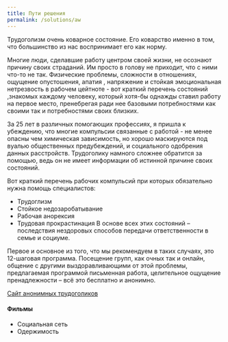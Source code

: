 ```yaml
---
title: Пути решения
permalink: /solutions/aw
---
```

Трудоголизм очень коварное состояние. Его коварство именно в том, что большинство из нас воспринимает его как норму.
 
Многие люди, сделавшие работу центром своей жизни, не осознают причину своих страданий.
Им просто в голову не приходит, что с ними что-то не так.
Физические проблемы, сложности в отношениях, ощущение опустошения, апатия , напряжение и стойкая эмоциональная нетрезвость в рабочем цейтноте - вот краткий перечень состояний ,знакомых каждому человеку, который хотя-бы однажды ставил работу на первое место, пренебрегая ради нее базовыми потребностями как своими так и потребностями своих близких. 

За 25 лет в различных помогающих профессиях, я пришла к убеждению, что многие компульсии связанные с работой - не менее опасны чем химическая зависимость, но хорошо маскируются под вуалью общественных предубеждений, и социального одобрения данных расстройств.
Трудоголику намного сложнее обратится за помощью, ведь он не имеет информации об истинной причине своих состояний.

Вот краткий перечень рабочих компульсий при которых обязательно нужна помощь специалистов:
- Трудоглизм
- Стойкое недозаробатывание
- Рабочая анорексия
- Трудовая прокрастинация
В основе всех этих состояний – последствия нездоровых способов передачи ответственности в семье и социуме.
 
Первое и основное из того, что мы рекомендуем в таких случаях, это 12-шаговая программа.
Посещение групп, как очных так и онлайн, общение с другими выздоравливающими от этой проблемы, предлагаемая программой письменная работа, целительное ощущение пренадлежности – всё это бесплатно и анонимно.

[Сайт анонимных трудоголиков](https://workaholics-anonymous.ru/)
 
#### Фильмы
- Социальная сеть
- Одержимость